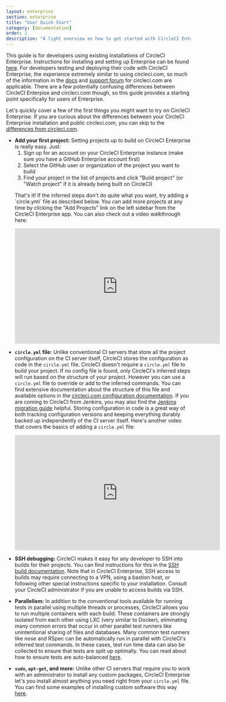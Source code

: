 ```yaml
---
layout: enterprise
section: enterprise
title: "User Quick Start"
category: [documentation]
order: 1
description: "A light overview on how to get started with CircleCI Enterprise."
---
```


This guide is for developers using existing installations of CircleCI Enterprise.
Instructions for installing and setting up Enterprise can be found [here]({{site.baseurl}}/enterprise/overview/).
For developers testing and deploying their code with CircleCI Enterprise, the
experience extremely similar to using circleci.com, so much of the information in the
[docs](https://circleci.com/docs/) and [support forum](https://discuss.circleci.com)
for circleci.com are applicable. There are a few potentially
confusing differences between CircleCI Enterpise and circleci.com though, so this guide
provides a starting point specifically for users of Enterprise.

Let's quickly cover a few of the first things you might want to try on CircleCI Enterprise. If you
are curious about the differences between your CircleCI Enterprise installation and public circleci.com,
you can skip to the [differences from circleci.com]({{site.baseurl}}/enterprise/differences/).

<ul><li><b>Add your first project:</b> Setting projects up to build on CircleCI Enterprise is really easy.
Just:
<ol>
    <li>Sign up for an account on your CircleCI Enterprise instance (make sure you have a GitHub Enterprise account first)</li>
    <li>Select the GitHub user or organization of the project you want to build</li>
    <li>Find your project in the list of projects and click "Build project" (or "Watch project" if it is already being built on CircleCI)</li>
</ol>
<p>That's it! If the inferred steps don't do quite what you want, try adding a `circle.yml` file as described below. You
can add more projects at any time by clicking the "Add Projects" link on the left sidebar from the CircleCI Enterprise app.
You can also check out a video walkthrough here:</p>
<iframe width="560" height="315" src="https://www.youtube.com/embed/LwEdbdSqcZI" frameborder="0" allowfullscreen></iframe>
<br>
</li></ul>

<ul><li><p><b><code>circle.yml</code> file:</b> Unlike conventional CI servers that store all the project configuration
on the CI server itself, CircleCI stores the configuration as code in the <code>circle.yml</code>
file. CircleCI doesn't require a <code>circle.yml</code> file to build your project. If no config file is found,
only CircleCI's inferred steps will run based on the structure of your project. However you can use
a <code>circle.yml</code> file to override or add to the inferred commands.
You can find extensive documentation about the structure of this file and available
options in the <a href="https://circleci.com/docs/1.0/configuration/">circleci.com configuration documentation</a>.
If you are coming to CircleCI from Jenkins, you may also find the
<a href="https://circleci.com/docs/1.0/migrating-from-jenkins/">Jenkins migration guide</a> helpful. Storing
configuration in code is a great way of both tracking configuration versions and keeping
everything durably backed up independently of the CI server itself. Here's another video that
covers the basics of adding a <code>circle.yml</code> file:</p>
<iframe width="560" height="315" src="https://www.youtube.com/embed/X6TOyHL_RXs" frameborder="0" allowfullscreen></iframe>
<br>
</li></ul>


- **SSH debugging:** CircleCI makes it easy for any developer to SSH into builds for their projects.
You can find instructions for this in the [SSH build documentation]({{site.baseurl}}/1.0/ssh-build/).
Note that in CircleCI Enterprise, SSH access to builds may require connecting to a VPN, using a bastion
host, or following other special instructions specific to your installation. Consult your CircleCI
administrator if you are unable to access builds via SSH.

- **Parallelism:** In addition to the conventional tools available for running tests in parallel using
multiple threads or processes, CircleCI allows you to run multiple containers with each build. These
containers are strongly isolated from each other using LXC (very similar to Docker), eliminating many
common errors that occur in other parallel test runners like unintentional sharing of files and databases.
Many common test runners like nose and RSpec can be automatically run in parallel with CircleCI's inferred
test commands. In these cases, test run time data can also be collected to ensure that tests are split up
optimally. You can read about how to ensure tests are auto-balanced [here]({{site.baseurl}}/1.0/test-metadata/).

- **`sudo`, `apt-get`, and more:** Unlike other CI servers that require you to work with an administrator
to install any custom packages, CircleCI Enterprise let's you install almost anything you need
right from your `circle.yml` file. You can find some examples of installing custom software this way
[here]({{site.baseurl}}/1.0/installing-custom-software/).
